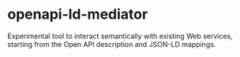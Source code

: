 # openapi-ld-mediator
Experimental tool to interact semantically with existing Web services, starting from the Open API description and JSON-LD mappings.
